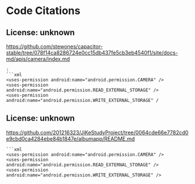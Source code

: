 # Code Citations

## License: unknown
https://github.com/stewones/capacitor-stable/tree/078f14ca8286724e0cc15db437fe5cb3eb4540f1/site/docs-md/apis/camera/index.md

```
:
```xml
<uses-permission android:name="android.permission.CAMERA" />
<uses-permission android:name="android.permission.READ_EXTERNAL_STORAGE" />
<uses-permission android:name="android.permission.WRITE_EXTERNAL_STORAGE" /
```


## License: unknown
https://github.com/201216323/JiKeStudyProject/tree/0064cde66e7782cd0e9cbd0ca4284ebe84b1847e/albumapp/README.md

```
```xml
<uses-permission android:name="android.permission.CAMERA" />
<uses-permission android:name="android.permission.READ_EXTERNAL_STORAGE" />
<uses-permission android:name="android.permission.WRITE_EXTERNAL_STORAGE" />
```

